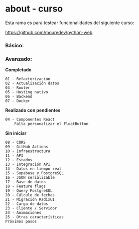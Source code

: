 # about - curso

Esta rama es para testear funcionalidades del siguiente curso:  

https://github.com/mouredev/python-web  

### Básico: 

### Avanzado:

**Completado**

    01 - Refactorización 
    02 - Actualización datos
    03 - Router
    05 - Hosting nativo
    06 - Backend
    07 - Docker




**Realizado con pendientes**

    04 - Componentes React
        Falta personalizar el FloatButton

**Sin iniciar**


    08 - CORS
    09 - GitHub Actions
    10 - Infraestructura
    11 - API
    12 - Estados
    13 - Integración API
    14 - Datos en tiempo real
    15 - Supabase y PostgreSQL
    16 - JSON serializable
    17 - Base de datos
    18 - Feature flags
    19 - Query PostgreSQL
    20 - Cálculo de fechas
    21 - Migración RadixUI
    22 - Carga de datos
    23 - Cliente / Servidor
    24 - Animaciones
    25 - Otras características
    Próximos pasos